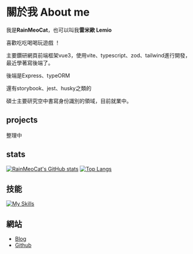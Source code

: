
# 關於我 About me
我是**RainMeoCat**，也可以叫我**雷米歐 Lemio**

喜歡吃吃喝喝玩遊戲 ！

主要鑽研網頁前端框架vue3，使用vite、typescript、zod、tailwind進行開發，最近學著寫後端了。

後端是Express、typeORM

還有storybook、jest、husky之類的

碩士主要研究空中書寫身份識別的領域，目前就業中。
## projects

整理中

## stats
[![RainMeoCat's GitHub stats](https://github-readme-stats.vercel.app/api?username=RainMeoCat&count_private=true&show_icons=true&locale=zh-tw&theme=vue-dark)](https://github.com/RainMeoCat/github-readme-stats)
[![Top Langs](https://github-readme-stats.vercel.app/api/top-langs/?username=RainMeoCat&count_private=true&locale=zh-tw&layout=compact&theme=vue-dark)](https://github.com/RainMeoCat/github-readme-stats)
## 技能
[![My Skills](https://skillicons.dev/icons?i=js,html,css,sass,py,git,vue,ps,pr,ae,figma)](https://skillicons.dev)


## 網站
* [Blog](https://blog.rainmeocat.com/)
* [Github](https://github.com/RainMeoCat/)

